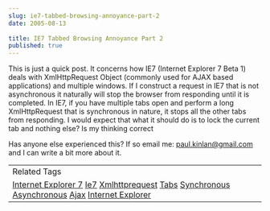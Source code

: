 ```yaml
---
slug: ie7-tabbed-browsing-annoyance-part-2
date: 2005-08-13
 
title: IE7 Tabbed Browsing Annoyance Part 2
published: true
---
```

This is just a quick post.  It concerns how IE7 (Internet Explorer 7 Beta 1) deals with XmlHttpRequest Object (commonly used for AJAX based applications) and multiple windows.  If I construct a request in IE7 that is not asynchronous it naturally will stop the browser from responding until it is completed.  In IE7, if you have multiple tabs open and perform a long XmlHttpRequest that is synchronous in nature, it stops all the other tabs from responding.  I would expect that what it should do is to lock the current tab and nothing else?  Is my thinking correct<p />Has anyone else experienced this?  If so email me: <a href="mailto:paul.kinlan@gmail.com">paul.kinlan@gmail.com</a> and I can write a bit more about it.<p /><table class="TechnoratiHead TagHeader">
<tr><td>Related Tags</td></tr>
<tr class="Technorati"><td>
<a href="https://paul.kinlan.me/tags/Internet%20Explorer%207" class="Tag" rel="tag">Internet Explorer 7</a> <a href="https://paul.kinlan.me/tags/Ie7" class="Tag" rel="tag">Ie7</a> <a href="https://paul.kinlan.me/tags/Xmlhttprequest" class="Tag" rel="tag">Xmlhttprequest</a> <a href="https://paul.kinlan.me/tags/Tabs" class="Tag" rel="tag">Tabs</a> <a href="https://paul.kinlan.me/tags/Synchronous" class="Tag" rel="tag">Synchronous</a> <a href="https://paul.kinlan.me/tags/Asynchronous" class="Tag" rel="tag">Asynchronous</a> <a href="https://paul.kinlan.me/tags/Ajax" class="Tag" rel="tag">Ajax</a> <a href="https://paul.kinlan.me/tags/Internet%20Explorer" class="Tag" rel="tag">Internet Explorer</a>
</td></tr>
</table><div class="blogger-post-footer"><img class="posterous_download_image" src="https://blogger.googleusercontent.com/tracker/8109338-112392687767623643?l=www.kinlan.co.uk%2Findex.html" height="1" alt="" width="1" /></div>

